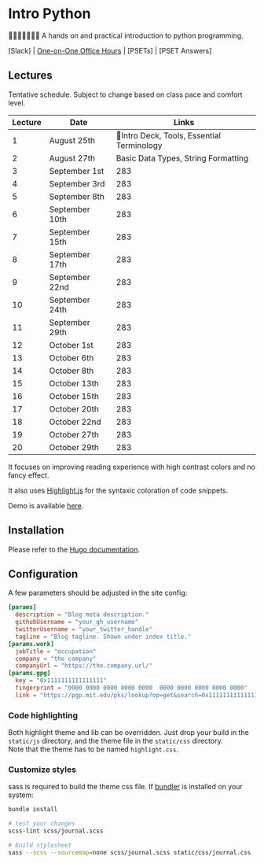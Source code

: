 # Intro Python
🎉🎈🎂🍾🎊🍻💃
A hands on and practical introduction to python programming.


[Slack] | [One-on-One Office Hours](https://calendly.com/rodriguezdiego/python-office-hours) | [PSETs] | [PSET Answers]

## Lectures

Tentative schedule. Subject to change based on class pace and comfort level.

Lecture | Date | Links 
--- | --- | --- 
1 | August 25th | 🎉Intro Deck, Tools, Essential Terminology 
2 | August 27th | Basic Data Types, String Formatting
3 | September 1st | 283 
4 | September 3rd | 283 
5 | September 8th | 283 
6 | September 10th | 283 
7 | September 15th | 283 
8 | September 17th | 283 
9 | September 22nd | 283 
10 | September 24th | 283 
11 | September 29th | 283 
12 | October 1st | 283 
13 | October 6th | 283 
14 | October 8th | 283 
15 | October 13th | 283 
16 | October 15th | 283 
17 | October 20th | 283 
18 | October 22nd | 283 
19 | October 27th | 283 
20 | October 29th | 283 




It focuses on improving reading experience with high contrast colors and no fancy effect.

It also uses [Highlight.js](https://highlightjs.org/) for the syntaxic coloration of code snippets.

Demo is available [here](https://dashdashzako.github.io/hugo-journal-demo/).

## Installation

Please refer to the [Hugo documentation](http://gohugo.io/themes/installing/).

## Configuration

A few parameters should be adjusted in the site config:

```toml
[params]
  description = "Blog meta description."
  githubUsername = "your_gh_username"
  twitterUsername = "your_twitter_handle"
  tagline = "Blog tagline. Shown under index title."
[params.work]
  jobTitle = "occupation"
  company = "the company"
  companyUrl = "https://the.company.url/"
[params.gpg]
  key = "0x1111111111111111"
  fingerprint = "0000 0000 0000 0000 0000  0000 0000 0000 0000 0000"
  link = "https://pgp.mit.edu/pks/lookup?op=get&search=0x1111111111111111"
```

### Code highlighting

Both highlight theme and lib can be overridden. Just drop your build in the `static/js` directory, and the theme file in the `static/css` directory.  
Note that the theme has to be named `highlight.css`.

### Customize styles

sass is required to build the theme css file. If [bundler](http://bundler.io/) is installed on your system:

```bash
bundle install

# test your changes
scss-lint scss/journal.scss

# build stylesheet
sass --scss --sourcemap=none scss/journal.scss static/css/journal.css
```
